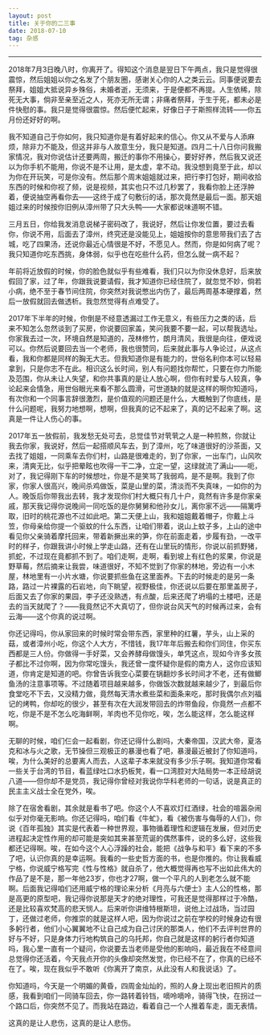 ```yaml
---
layout: post
title: 关于你的二三事
date: 2018-07-10
tag: 杂感
---
```


---

2018年7月3日晚八时，你离开了。得知这个消息是翌日下午两点，我只是觉得很震惊，然后姐姐以你之名发了个朋友圈，感谢关心你的人之类云云。同事便说要去祭拜，姐姐大抵说异乡殊俗，未婚者逝，无须来，于是便都不再提。人生依稀，除死无大事，倘非至亲至近之人，死亦无所无谓；非痛者祭拜，于生于死，都未必是件快慰的事。我只是觉得很震惊。然后便忙起来，好像日子于斯照样流转——你五月份还好好的啊。

我不知道自己于你如何，我只知道你是有着好起来的信心。你又从不爱与人添麻烦，除非力不能及，但这并非与人故意生分，我只是知道。四月二十八日你问我搬家情况，我对你说估计还要两周，搬迁的事你不用操心，要好好养，然后我又说还以为你手机不能用，你说不是不让用，是太虚，拿不动。我没想到竟至于此，却以为你在开玩笑，可是你没有。然后那个周末姐姐就过来，把行李打包好，期间收拾东西的时候和你视了频，说是视频，其实也只不过几秒罢了，我看你脸上还浮肿着，便说抽空再看你去——这终于成了句敷衍的话，那次竟然是最后一面。那天姐姐过来的时候按你旧例从漳州带了只大头鸭——大家都说味道啊不错。

三月五日，你给我发消息说梯子密码改了，我说好，然后让你发位置，要过去看你，你说不用，后面去了漳州，终究还是没能见上，姐姐按你的意思带我们去了古城，吃了四果汤，还说你最近心情很是不好，不愿见人。然而，你是如何病了呢？我只知道你吃东西挑，身体弱，似乎也在吃些什么药，但怎么就一病不起？

年前将近放假的时候，你的脸色就似乎有些难看，我们只以为你没休息好，后来放假回了家，过了年，你跟我说要请假，我才知道你已经住院了，就忽觉不妙，倘若小病，绝不至于春节间住院，你突然对我说憋出内伤了，最后两周基本硬撑着，然后一放假就回去做透析。我忽然觉得有点难受了。

 2017年下半年的时候，你倒是不经意透漏过工作无意义，有些压力之类的话，后来不知怎么忽然谈到了买房，你说要回家盖，笑问我要不要一起，可以帮我选址。你家我去过一次，环境自然是知道的，茂林修竹，朗月清风，我很是向往，便戏说可以。你然后说要回去当一个老师，我也很赞同，后来就此事与人争论过，从这点看，我和你都是同样的胸无大志。但我知道你是有能力的，世俗名利你本可以轻易拿到，只是你志不在此。相识这么长时间，别人有问题找你帮忙，只要在你力所能及范围，你从未让人失望，和你共事真的是让人放心啊，但你有时爱与人较真，争论起来会情急，用世俗眼光来看不那么圆滑，可世道缺的就是这样的啊你知道吗，有次你和一个同事言辞很激烈，是价值观的问题还是什么，大概触到了你底线，是什么问题呢，我努力地想啊，想啊，但我真的记不起来了，真的记不起来了啊。这真是一件让人伤心的事。

2017年五一放假前，我发愁无处可去，总觉佳节对茕茕之人是一种煎熬，你就让我去你家，我说好，然后一起搭顺风车去，到了漳州，吃了味道很好的沙茶面，又去找了姐姐，一同乘车去你们村，山路是很难走的，到了你家，一出车门，山风吹来，清爽无比，似乎把晕眩也吹得一干二净，立定一望，这绿就流了满山——呃，对了，我记得刚下车的时候想吐，你是不是笑骂了我弱鸡，是不是啊。我到了你家，你家人很高兴，晚间杀鸡做饭，菜是山里的菜，清淡而不失真味，一如你的为人。晚饭后你带我出去转，我才发现你们村大概只有几十户，竟然有许多是你家亲戚，那天我记得你说晚间一同吃饭的是你舅舅和他孙女儿，离你家不远——隔篱呼取，旧时的桃花源也不过如此吧。第二天便上山，我和姐姐戴着帽子，你戴上斗笠，你母亲给你提一个驱蚊的什么东西，让咱们带着，说山上蚊子多，上山的途中看见你父亲骑着摩托回来，带着新撅出来的笋，你在前面走着，步履有劲，一改平时的样子，你跟我讲小时候上学走山路，还有在山里玩的情形，你说以前抓野猪，抓蛇，不过现在竟都抓不到了。咱们走啊，走啊，看到坡上有红色的浆果，你说是野草莓，然后摘来让我尝，味道很好，不知不觉到了你家的林地，旁边有一小木屋，林地里有一小片水塘，你说要抓些鱼在这里面养。下去的时候走的是另一条路，路过一片裸露的石岩地，向下眺望，视野极佳，你还说以后要在那里盖房子，后面又去了你家的果园，李子还没熟透，有点酸，后来还爬了坍塌的土楼吧，还是去的当天就爬了？——我竟然记不大真切了，但你说台风天气的时候再过来，会有云海——这个你真的说过啊。


你还记得吗，你从家回来的时候时常会带东西，家里种的红薯，芋头，山上采的菇，或者漳州小吃，你这个人大方，不惜钱，我17年年后搬去和你们同住，你买东西都是三人份。你做得一手好菜，又会养酵母做馒头，单凭这点，现如今许多女孩子都比不过你啊，因为你常吃馒头，我还曾一度怀疑你是假的南方人，这你应该知道，你肯定是知道的吧。你曾告诉我空心菜要在锅翻炒多长时间才不老，还有做鲫鱼汤的注意事项等。不过随着项目越来越多，你做饭次数就越来越少了，到最后你食堂吃不下去，又没精力做，竟然每天清水煮些菜和面条来吃，那时我偶尔点刘福记的烤鸭，你却吃的很少，甚至有次在大润发带回去的炸带鱼段，你竟然一点都不吃，你是不是不怎么吃海鲜啊，羊肉也不见你吃，唉，怎么能这样，怎么能这样啊。

无聊的时候，咱们仨会一起看剧，你还记得什么剧吗，大秦帝国，汉武大帝，夏洛克和冰与火之歌，无节操但三观极正的暴漫也看了吧，暴漫最近被封了你知道吗，唉，为什么美好的总要离人而去，人这辈子本来就没有多少乐子啊。我知道你常看一些关于台湾的节目，看蓝绿吐口水扔板凳，看一口湾腔对大陆局势一本正经胡说八道——但你却不是党员，我记得你曾经对我说你华科老师的一句话，说是真正的民主主义战士全在党外，唉。

除了在宿舍看剧，其余就是看书了吧。你这个人不喜欢灯红酒绿，社会的喧嚣杂闹似乎对你毫无影响。你还记得吗，咱们看《牛虻》，看《被伤害与侮辱的人们》，你说《百年孤独》其实是代表着一种世界观，事物循着理性和逻辑在发展，但对历史进程起决定性作用的却可能是突如其来甚至荒诞的偶然事件，说的多么好，这些我都还记得啊。唉，在如今这个人心浮躁的社会，能把《战争与和平》看下来的不多了吧，认识你真的是幸运啊。我看的一些史哲方面的书，也是你推的。你让我看威宁格，你说威宁格写完《性与性格》就自杀了，他大概觉得再也写不出如此伟大的作品了是不是，那一年他23岁，你也才27啊，做一个平凡的人到老怎么就不能啊。后面我记得咱们还用威宁格的理论来分析《月亮与六便士》主人公的性格，那是高更的原型吧，我记得你说那是天才的绝对理性，可我还是觉得那样过于冷酷，还是比较喜欢梵高的悲天悯人。后来听你讲维特根斯坦，说他上过战场，当过园丁，还做过老师，你推崇的就是这样人吧，因为你说过之前在学校的时候身边有很多躬行者，他们小心翼翼地不让自己成为自己讨厌的那类人，他们不去评判世界的好与不好，只是身体力行地构筑自己的乌托邦，你自己就是这样的躬行者你知道吗，我心里一直有一个疑问，你说要去当老师是受他的影响吗，最近我在不经意间总觉得你还活着，今天我点开你的头像却突然发觉，你已经不在了，你真的已经不在了。唉，现在我似乎不敢听《你离开了南京，从此没有人和我说话》了。

 你知道吗，今天是一个明媚的黄昏，四周金灿灿的，照的人身上现出老旧照片的质感，我看到咱们一同骑车回去，你一路转着铃铛，嘀呤嘀呤，骑得飞快，在拐过一个路口后，你突然不见了。而我站在路边，看着自己一个人推着车走，面无表情。

这真的是让人悲伤，这真的是让人悲伤。
<br><br>
